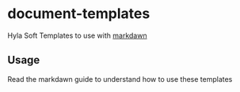 # document-templates

Hyla Soft Templates to use with [markdawn](https://github.com/itajaja/markdawn/)

## Usage

Read the markdawn guide to understand how to use these templates
